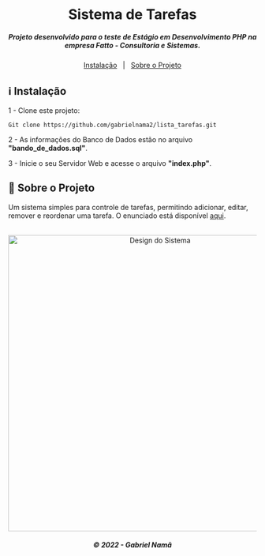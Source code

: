 <h1 align="center">
    Sistema de Tarefas
</h1>

<h5 align="center">
  Projeto desenvolvido para o teste de Estágio em Desenvolvimento PHP na empresa Fatto - Consultoria e Sistemas.
</h5>

<p align="center" direction="row">
  <a href="#information_source-instalação">Instalação</a>&nbsp;&nbsp;&nbsp;|&nbsp;&nbsp;
  <a href="#rocket-sobre-o-projeto">Sobre o Projeto</a>
</p>

## :information_source: Instalação

1 - Clone este projeto:

```
Git clone https://github.com/gabrielnama2/lista_tarefas.git
```

2 - As informações do Banco de Dados estão no arquivo <b>"bando_de_dados.sql"</b>.

3 - Inicie o seu Servidor Web e acesse o arquivo <b>"index.php"</b>.


## :rocket: Sobre o Projeto

Um sistema simples para controle de tarefas, permitindo adicionar, editar, remover e reordenar uma tarefa. O enunciado está disponível <a href="https://github.com/gabrielnama2/lista_tarefas/blob/gabriel/enunciado/(Requisitos) Sistema Lista de Tarefas.pdf" target=_blank>aqui</a>.
<br><br>
<p align="center">
  <img alt="Design do Sistema" width="600" src="https://github.com/gabrielnama2/lista_tarefas/blob/gabriel/img/design_do_sistema.png">
</p>

<h5 align="center">
  ©	2022 - Gabriel Namã
</h5>

